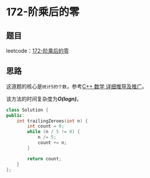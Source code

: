 # 172-阶乘后的零

## 题目

leetcode：[172-阶乘后的零](https://leetcode-cn.com/problems/factorial-trailing-zeroes/)

## 思路

这道题的核心是`统计5的个数`，参考[C++ 数学 详细推导及推广](https://leetcode-cn.com/problems/factorial-trailing-zeroes/comments/2933)。

该方法的时间复杂度为***O(logn)***。

```c++
class Solution {
public:
    int trailingZeroes(int n) {
        int count = 0;
        while (n / 5 != 0) {
            n /= 5;
            count += n;
        }

        return count;
    }
};
```

